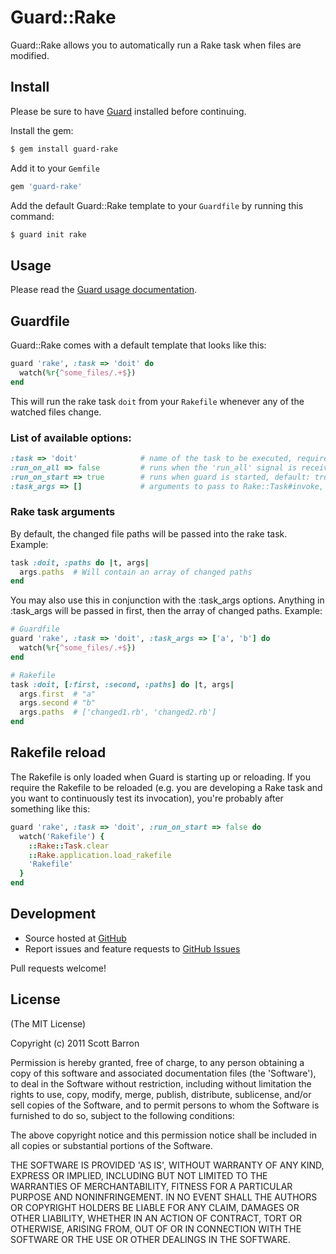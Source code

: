 # Guard::Rake

Guard::Rake allows you to automatically run a Rake task when files are
modified.

## Install

Please be sure to have [Guard](https://github.com/guard/guard) installed
before continuing.

Install the gem:
```bash
$ gem install guard-rake
```

Add it to your `Gemfile`

```ruby
gem 'guard-rake'
```

Add the default Guard::Rake template to your `Guardfile` by running this
command:

```bash
$ guard init rake
```

## Usage

Please read the [Guard usage documentation](https://github.com/guard/guard#readme).

## Guardfile

Guard::Rake comes with a default template that looks like this:

```ruby
guard 'rake', :task => 'doit' do
  watch(%r{^some_files/.+$})
end
```

This will run the rake task `doit` from your `Rakefile` whenever any of
the watched files change.

### List of available options:

```ruby
:task => 'doit'              # name of the task to be executed, required
:run_on_all => false         # runs when the 'run_all' signal is received from Guard (enter is pressed), default: true
:run_on_start => true        # runs when guard is started, default: true
:task_args => []             # arguments to pass to Rake::Task#invoke, default: []
```

### Rake task arguments
By default, the changed file paths will be passed into the rake task. Example:

```ruby
task :doit, :paths do |t, args|
  args.paths  # Will contain an array of changed paths
end
```

You may also use this in conjunction with the :task_args options. Anything in :task_args will
be passed in first, then the array of changed paths. Example:

```ruby
# Guardfile
guard 'rake', :task => 'doit', :task_args => ['a', 'b'] do
  watch(%r{^some_files/.+$})
end

# Rakefile
task :doit, [:first, :second, :paths] do |t, args|
  args.first  # "a"
  args.second # "b"
  args.paths  # ['changed1.rb', 'changed2.rb']
end
```

## Rakefile reload

The Rakefile is only loaded when Guard is starting up or reloading. If you require the Rakefile to be reloaded (e.g. you are developing a Rake task and you want to continuously test its invocation), you're probably after something like this:

```ruby
guard 'rake', :task => 'doit', :run_on_start => false do
  watch('Rakefile') {
    ::Rake::Task.clear
    ::Rake.application.load_rakefile
    'Rakefile'
  }
end
```

## Development

- Source hosted at [GitHub](https://github.com/rubyist/guard-rake)
- Report issues and feature requests to [GitHub Issues](https://github.com/rubyist/guard-rake/issues)

Pull requests welcome!

## License

(The MIT License)

Copyright (c) 2011 Scott Barron

Permission is hereby granted, free of charge, to any person obtaining
a copy of this software and associated documentation files (the
'Software'), to deal in the Software without restriction, including
without limitation the rights to use, copy, modify, merge, publish,
distribute, sublicense, and/or sell copies of the Software, and to
permit persons to whom the Software is furnished to do so, subject to
the following conditions:

The above copyright notice and this permission notice shall be
included in all copies or substantial portions of the Software.

THE SOFTWARE IS PROVIDED 'AS IS', WITHOUT WARRANTY OF ANY KIND,
EXPRESS OR IMPLIED, INCLUDING BUT NOT LIMITED TO THE WARRANTIES OF
MERCHANTABILITY, FITNESS FOR A PARTICULAR PURPOSE AND NONINFRINGEMENT.
IN NO EVENT SHALL THE AUTHORS OR COPYRIGHT HOLDERS BE LIABLE FOR ANY
CLAIM, DAMAGES OR OTHER LIABILITY, WHETHER IN AN ACTION OF CONTRACT,
TORT OR OTHERWISE, ARISING FROM, OUT OF OR IN CONNECTION WITH THE
SOFTWARE OR THE USE OR OTHER DEALINGS IN THE SOFTWARE.

